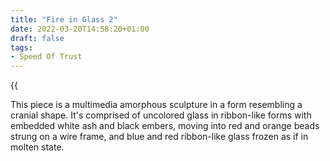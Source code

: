 ```yaml
---
title: "Fire in Glass 2"
date: 2022-03-20T14:58:20+01:00
draft: false
tags:
- Speed Of Trust
---
```


{{<audio src="speedoftrust/audio/WhatsApp Audio 2023-11-24 at 14.45.24.mp3">}}

This piece is a multimedia amorphous sculpture in a form resembling a cranial shape.
It's comprised of uncolored glass in ribbon-like forms with embedded white ash and black embers, moving into red and orange beads strung on a wire frame, and blue and red ribbon-like glass frozen as if in molten state.


